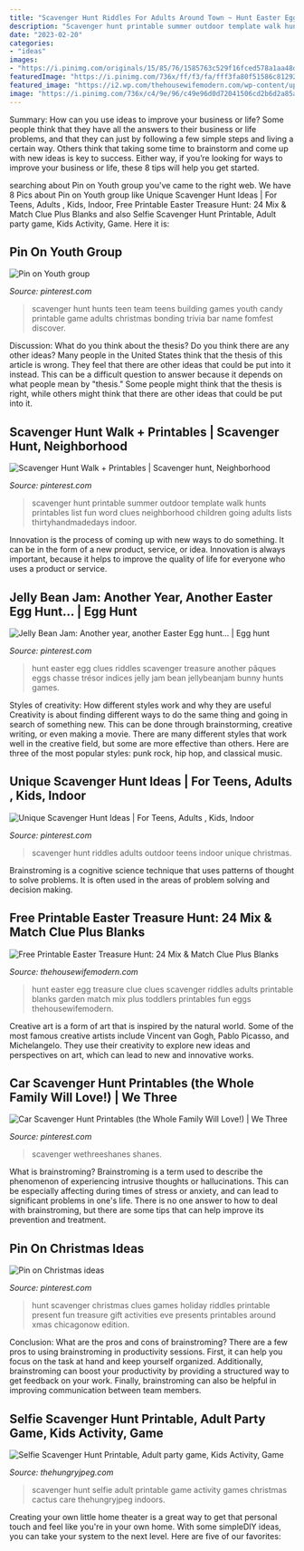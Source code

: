 ```yaml
---
title: "Scavenger Hunt Riddles For Adults Around Town ~ Hunt Easter Egg Treasure Clue Clues Scavenger Riddles Adults Printable Blanks Garden Match Mix Plus Toddlers Printables Fun Eggs Thehousewifemodern"
description: "Scavenger hunt printable summer outdoor template walk hunts printables list fun word clues neighborhood children going adults lists thirtyhandmadedays indoor"
date: "2023-02-20"
categories:
- "ideas"
images:
- "https://i.pinimg.com/originals/15/85/76/1585763c529f16fced578a1aa48db3b1.jpg"
featuredImage: "https://i.pinimg.com/736x/ff/f3/fa/fff3fa80f51586c812920d865ee24596.jpg"
featured_image: "https://i2.wp.com/thehousewifemodern.com/wp-content/uploads/2018/02/Easter-Egg-Treasure-Hunt-p.3_png.png"
image: "https://i.pinimg.com/736x/c4/9e/96/c49e96d0d72041506cd2b6d2a85a6043.jpg"
---
```



Summary: How can you use ideas to improve your business or life?
Some people think that they have all the answers to their business or life problems, and that they can just by following a few simple steps and living a certain way. Others think that taking some time to brainstorm and come up with new ideas is key to success. Either way, if you’re looking for ways to improve your business or life, these 8 tips will help you get started.

	

		
searching about Pin on Youth group you've came to the right web. We have 8 Pics about Pin on Youth group like Unique Scavenger Hunt Ideas | For Teens, Adults , Kids, Indoor, Free Printable Easter Treasure Hunt: 24 Mix &amp; Match Clue Plus Blanks and also Selfie Scavenger Hunt Printable, Adult party game, Kids Activity, Game. Here it is:
		
    
## Pin On Youth Group

<img loading=lazy src="https://i.pinimg.com/736x/c4/9e/96/c49e96d0d72041506cd2b6d2a85a6043.jpg" onerror="this.onerror=null;this.src='https://tse2.mm.bing.net/th?id=OIP.FkXHzkU0fmc_fwEJ5Y2xCQHaJl&amp;pid=15.1';" alt="Pin on Youth group">

_Source: pinterest.com_

>scavenger hunt hunts teen team teens building games youth candy printable game adults christmas bonding trivia bar name fomfest discover. 

	

Discussion: What do you think about the thesis? Do you think there are any other ideas?
Many people in the United States think that the thesis of this article is wrong. They feel that there are other ideas that could be put into it instead. This can be a difficult question to answer because it depends on what people mean by "thesis." Some people might think that the thesis is right, while others might think that there are other ideas that could be put into it.

    
## Scavenger Hunt Walk + Printables | Scavenger Hunt, Neighborhood

<img loading=lazy src="https://i.pinimg.com/736x/ff/f3/fa/fff3fa80f51586c812920d865ee24596.jpg" onerror="this.onerror=null;this.src='https://tse2.mm.bing.net/th?id=OIP.ao20Im2Db8Er1r7DzmfeIAHaJl&amp;pid=15.1';" alt="Scavenger Hunt Walk + Printables | Scavenger hunt, Neighborhood">

_Source: pinterest.com_

>scavenger hunt printable summer outdoor template walk hunts printables list fun word clues neighborhood children going adults lists thirtyhandmadedays indoor. 

	

Innovation is the process of coming up with new ways to do something. It can be in the form of a new product, service, or idea. Innovation is always important, because it helps to improve the quality of life for everyone who uses a product or service.

    
## Jelly Bean Jam: Another Year, Another Easter Egg Hunt... | Egg Hunt

<img loading=lazy src="https://i.pinimg.com/736x/ca/9e/02/ca9e02282cdaa8699a4b2cf785daa05d--easter-hunt-easter-eggs.jpg" onerror="this.onerror=null;this.src='https://tse4.mm.bing.net/th?id=OIP.N6Anu2u14bUZx8RhamguagHaK1&amp;pid=15.1';" alt="Jelly Bean Jam: Another year, another Easter Egg hunt... | Egg hunt">

_Source: pinterest.com_

>hunt easter egg clues riddles scavenger treasure another pâques eggs chasse trésor indices jelly jam bean jellybeanjam bunny hunts games. 

	

Styles of creativity: How different styles work and why they are useful
Creativity is about finding different ways to do the same thing and going in search of something new. This can be done through brainstorming, creative writing, or even making a movie. There are many different styles that work well in the creative field, but some are more effective than others. Here are three of the most popular styles: punk rock, hip hop, and classical music.

    
## Unique Scavenger Hunt Ideas | For Teens, Adults , Kids, Indoor

<img loading=lazy src="https://i.pinimg.com/736x/52/e0/68/52e0683f751e801bb504c3e0927b329c.jpg" onerror="this.onerror=null;this.src='https://tse4.mm.bing.net/th?id=OIP.DnCRV-P5Pns0s-hK6UOnjwHaJl&amp;pid=15.1';" alt="Unique Scavenger Hunt Ideas | For Teens, Adults , Kids, Indoor">

_Source: pinterest.com_

>scavenger hunt riddles adults outdoor teens indoor unique christmas. 

	

Brainstroming is a cognitive science technique that uses patterns of thought to solve problems. It is often used in the areas of problem solving and decision making.

    
## Free Printable Easter Treasure Hunt: 24 Mix &amp; Match Clue Plus Blanks

<img loading=lazy src="https://i2.wp.com/thehousewifemodern.com/wp-content/uploads/2018/02/Easter-Egg-Treasure-Hunt-p.3_png.png" onerror="this.onerror=null;this.src='https://tse1.mm.bing.net/th?id=OIP.WpSFQ_G-TobZn9_IDdRfewHaJw&amp;pid=15.1';" alt="Free Printable Easter Treasure Hunt: 24 Mix &amp; Match Clue Plus Blanks">

_Source: thehousewifemodern.com_

>hunt easter egg treasure clue clues scavenger riddles adults printable blanks garden match mix plus toddlers printables fun eggs thehousewifemodern. 

	

Creative art is a form of art that is inspired by the natural world. Some of the most famous creative artists include Vincent van Gogh, Pablo Picasso, and Michelangelo. They use their creativity to explore new ideas and perspectives on art, which can lead to new and innovative works.

    
## Car Scavenger Hunt Printables (the Whole Family Will Love!) | We Three

<img loading=lazy src="https://i.pinimg.com/originals/d6/a4/79/d6a4795d05163bc09122c439c5f6f64e.png" onerror="this.onerror=null;this.src='https://tse2.mm.bing.net/th?id=OIP.tfkF3_wTRCv8m3zr3D6qFQHaLH&amp;pid=15.1';" alt="Car Scavenger Hunt Printables (the Whole Family Will Love!) | We Three">

_Source: pinterest.com_

>scavenger wethreeshanes shanes. 

	

What is brainstroming?
Brainstroming is a term used to describe the phenomenon of experiencing intrusive thoughts or hallucinations. This can be especially affecting during times of stress or anxiety, and can lead to significant problems in one's life. There is no one answer to how to deal with brainstroming, but there are some tips that can help improve its prevention and treatment.

    
## Pin On Christmas Ideas

<img loading=lazy src="https://i.pinimg.com/originals/15/85/76/1585763c529f16fced578a1aa48db3b1.jpg" onerror="this.onerror=null;this.src='https://tse2.mm.bing.net/th?id=OIP.afNarej3vkiOjWb7pbOKlwHaJl&amp;pid=15.1';" alt="Pin on Christmas ideas">

_Source: pinterest.com_

>hunt scavenger christmas clues games holiday riddles printable present fun treasure gift activities eve presents printables around xmas chicagonow edition. 

	

Conclusion: What are the pros and cons of brainstroming?
There are a few pros to using brainstroming in productivity sessions. First, it can help you focus on the task at hand and keep yourself organized. Additionally, brainstroming can boost your productivity by providing a structured way to get feedback on your work. Finally, brainstroming can also be helpful in improving communication between team members.

    
## Selfie Scavenger Hunt Printable, Adult Party Game, Kids Activity, Game

<img loading=lazy src="https://media1.thehungryjpeg.com/thumbs2/800_3701935_lp8ucxxjeb6hzo95blftb2nz3ni0zat1kdfkjnbt_selfie-scavenger-hunt-printable-adult-party-game-kids-activity-game.jpg" onerror="this.onerror=null;this.src='https://tse2.mm.bing.net/th?id=OIP.3DaeCAE0tExCYOx2lS-y5QHaE7&amp;pid=15.1';" alt="Selfie Scavenger Hunt Printable, Adult party game, Kids Activity, Game">

_Source: thehungryjpeg.com_

>scavenger hunt selfie adult printable game activity games christmas cactus care thehungryjpeg indoors. 

	

Creating your own little home theater is a great way to get that personal touch and feel like you're in your own home. With some simpleDIY ideas, you can take your system to the next level. Here are five of our favorites: 

